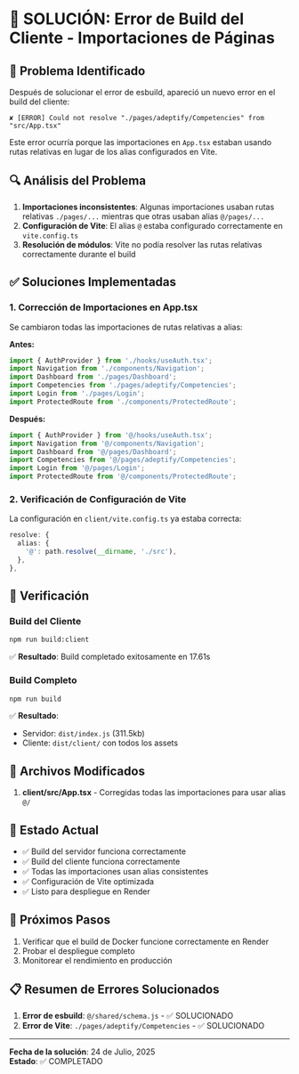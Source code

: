 # 🔧 SOLUCIÓN: Error de Build del Cliente - Importaciones de Páginas

## 🚨 Problema Identificado

Después de solucionar el error de esbuild, apareció un nuevo error en el build del cliente:

```
✘ [ERROR] Could not resolve "./pages/adeptify/Competencies" from "src/App.tsx"
```

Este error ocurría porque las importaciones en `App.tsx` estaban usando rutas relativas en lugar de los alias configurados en Vite.

## 🔍 Análisis del Problema

1. **Importaciones inconsistentes**: Algunas importaciones usaban rutas relativas `./pages/...` mientras que otras usaban alias `@/pages/...`
2. **Configuración de Vite**: El alias `@` estaba configurado correctamente en `vite.config.ts`
3. **Resolución de módulos**: Vite no podía resolver las rutas relativas correctamente durante el build

## ✅ Soluciones Implementadas

### 1. Corrección de Importaciones en App.tsx

Se cambiaron todas las importaciones de rutas relativas a alias:

**Antes:**
```typescript
import { AuthProvider } from './hooks/useAuth.tsx';
import Navigation from './components/Navigation';
import Dashboard from './pages/Dashboard';
import Competencies from './pages/adeptify/Competencies';
import Login from './pages/Login';
import ProtectedRoute from './components/ProtectedRoute';
```

**Después:**
```typescript
import { AuthProvider } from '@/hooks/useAuth.tsx';
import Navigation from '@/components/Navigation';
import Dashboard from '@/pages/Dashboard';
import Competencies from '@/pages/adeptify/Competencies';
import Login from '@/pages/Login';
import ProtectedRoute from '@/components/ProtectedRoute';
```

### 2. Verificación de Configuración de Vite

La configuración en `client/vite.config.ts` ya estaba correcta:

```typescript
resolve: {
  alias: {
    '@': path.resolve(__dirname, './src'),
  },
},
```

## 🧪 Verificación

### Build del Cliente
```bash
npm run build:client
```
✅ **Resultado**: Build completado exitosamente en 17.61s

### Build Completo
```bash
npm run build
```
✅ **Resultado**: 
- Servidor: `dist/index.js` (311.5kb)
- Cliente: `dist/client/` con todos los assets

## 📁 Archivos Modificados

1. **client/src/App.tsx** - Corregidas todas las importaciones para usar alias `@/`

## 🎯 Estado Actual

- ✅ Build del servidor funciona correctamente
- ✅ Build del cliente funciona correctamente
- ✅ Todas las importaciones usan alias consistentes
- ✅ Configuración de Vite optimizada
- ✅ Listo para despliegue en Render

## 🚀 Próximos Pasos

1. Verificar que el build de Docker funcione correctamente en Render
2. Probar el despliegue completo
3. Monitorear el rendimiento en producción

## 📋 Resumen de Errores Solucionados

1. **Error de esbuild**: `@/shared/schema.js` - ✅ SOLUCIONADO
2. **Error de Vite**: `./pages/adeptify/Competencies` - ✅ SOLUCIONADO

---

**Fecha de la solución**: 24 de Julio, 2025  
**Estado**: ✅ COMPLETADO 